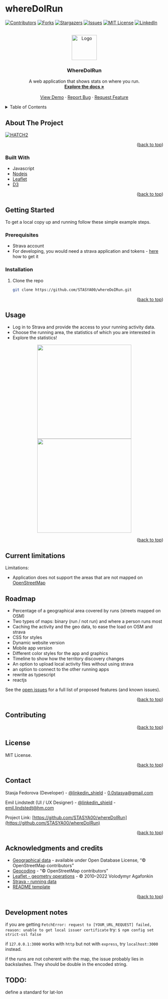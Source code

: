# whereDoIRun

[![Contributors][contributors-shield]][contributors-url]
[![Forks][forks-shield]][forks-url]
[![Stargazers][stars-shield]][stars-url]
[![Issues][issues-shield]][issues-url]
[![MIT License][license-shield]][license-url]
[![LinkedIn][linkedin-shield]][linkedin-url]


<!-- PROJECT LOGO -->
<br />
<div align="center">
  <a href="https://github.com/STASYA00/whereDoIRun">
    <img src="assets/logo.png" alt="Logo" width="80" height="80">
  </a>

<h3 align="center">WhereDoIRun</h3>

  <p align="center">
    A web application that shows stats on where you run.
    <br />
    <a href="https://github.com/STASYA00/whereDoIRun"><strong>Explore the docs »</strong></a>
    <br />
    <br />
    <a href="https://github.com/STASYA00/whereDoIRun">View Demo</a>
    ·
    <a href="https://github.com/STASYA00/whereDoIRun/issues">Report Bug</a>
    ·
    <a href="https://github.com/STASYA00/whereDoIRun/issues">Request Feature</a>
  </p>
</div>



<!-- TABLE OF CONTENTS -->
<details>
  <summary>Table of Contents</summary>
  <ol>
    <li>
      <a href="#about-the-project">About The Project</a>
      <ul>
        <li><a href="#built-with">Built With</a></li>
      </ul>
    </li>
    <li>
      <a href="#getting-started">Getting Started</a>
      <ul>
        <li><a href="#prerequisites">Prerequisites</a></li>
        <li><a href="#installation">Installation</a></li>
      </ul>
    </li>
    <li><a href="#usage">Usage</a></li>
    <li><a href="#roadmap">Roadmap</a></li>
    <li><a href="#contributing">Contributing</a></li>
    <li><a href="#license">License</a></li>
    <li><a href="#contact">Contact</a></li>
    <li><a href="#acknowledgments">Acknowledgments</a></li>
  </ol>
</details>



<!-- ABOUT THE PROJECT -->
## About The Project

[![HATCH2][product-screenshot]](https://example.com)

<p align="right">(<a href="#readme-top">back to top</a>)</p>



### Built With

* Javascript
* [Nodejs](Nodejs-url)
* [Leaflet](Leaflet-url)
* [D3](d3-url)

<p align="right">(<a href="#readme-top">back to top</a>)</p>



<!-- GETTING STARTED -->
## Getting Started

To get a local copy up and running follow these simple example steps.

### Prerequisites

* Strava account
* For developing, you would need a strava application and tokens - [here](https://developers.strava.com/) how to get it


### Installation

1. Clone the repo
   ```sh
   git clone https://github.com/STASYA00/whereDoIRun.git
   ```

<p align="right">(<a href="#readme-top">back to top</a>)</p>


<!-- USAGE EXAMPLES -->
## Usage

* Log in to Strava and provide the access to your running activity data.
* Choose the running area, the statistics of which you are interested in
* Explore the statistics!

<p align="center">
<img src="assets/illustrations/frontpage.png" width="300"/>
<img src="assets/illustrations/changepage.png" width="300"/>
</p>


<p align="right">(<a href="#readme-top">back to top</a>)</p>


## Current limitations

Limitations:

* Application does not support the areas that are not mapped on [OpenStreetMap](https://openstreetmap.org/)

<!-- ROADMAP -->
## Roadmap

- Percentage of a geographical area covered by runs (streets mapped on OSM)
- Two types of maps: binary (run / not run) and where a person runs most
- Caching the activity and the geo data, to ease the load on OSM and strava
- CSS for styles
- Dynamic website version
- Mobile app version
- Different color styles for the app and graphics
- Timeline to show how the territory discovery changes
- An option to upload local activity files without using strava
- an option to connect to the other running apps
- rewrite as typescript
- reactjs

See the [open issues](https://github.com/STASYA00/whereDoIRun/issues) for a full list of proposed features (and known issues).

<p align="right">(<a href="#readme-top">back to top</a>)</p>



<!-- CONTRIBUTING -->
## Contributing



<p align="right">(<a href="#readme-top">back to top</a>)</p>



<!-- LICENSE -->
## License

MIT License.

<p align="right">(<a href="#readme-top">back to top</a>)</p>



<!-- CONTACT -->
## Contact

Stasja Fedorova (Developer) - [@linkedin_shield](https://www.linkedin.com/in/stanislava-fedorova/) - 0.0stasya@gmail.com

Emil Lindstedt (UI / UX Designer) - [@linkedin_shield](https://www.linkedin.com/in/emil-lindstedt-227a6410b/) - emil.lindstedt@hm.com

Project Link: [https://github.com/STASYA00/whereDoIRun](https://github.com/STASYA00/whereDoIRun)

<p align="right">(<a href="#readme-top">back to top</a>)</p>



<!-- ACKNOWLEDGMENTS -->
## Acknowledgments and credits

* [Geographical data](openstreetmap.org) - available under Open Database License, “© OpenStreetMap contributors”
* [Geocoding](https://nominatim.openstreetmap.org/) - “© OpenStreetMap contributors”
* [Leaflet - geometry operations](https://leafletjs.com/) - © 2010–2022 Volodymyr Agafonkin
* [Strava - running data](https://strava.com/)
* [README template](https://github.com/othneildrew/Best-README-Template)


<p align="right">(<a href="#readme-top">back to top</a>)</p>



<!-- MARKDOWN LINKS & IMAGES -->
<!-- https://www.markdownguide.org/basic-syntax/#reference-style-links -->
[contributors-shield]: https://img.shields.io/github/contributors/STASYA00/whereDoIRun.svg?style=for-the-badge
[contributors-url]: https://github.com/STASYA00/whereDoIRun/graphs/contributors
[forks-shield]: https://img.shields.io/github/forks/STASYA00/whereDoIRun.svg?style=for-the-badge
[forks-url]: https://github.com/STASYA00/whereDoIRun/network/members
[stars-shield]: https://img.shields.io/github/stars/STASYA00/whereDoIRun.svg?style=for-the-badge
[stars-url]: https://github.com/STASYA00/whereDoIRun/stargazers
[d3-url]: https://d3js.org/
[Leaflet-url]: https://leafletjs.com/
[Node-url]: https://nodejs.org/en/
[issues-shield]: https://img.shields.io/github/issues/STASYA00/whereDoIRun.svg?style=for-the-badge
[issues-url]: https://github.com/STASYA00/whereDoIRun/issues
[license-shield]: https://img.shields.io/github/license/STASYA00/whereDoIRun.svg?style=for-the-badge
[license-url]: https://github.com/STASYA00/whereDoIRun/blob/master/LICENSE.txt
[linkedin-shield]: https://img.shields.io/badge/-LinkedIn-black.svg?style=for-the-badge&logo=linkedin&colorB=555
[linkedin-url]: https://www.linkedin.com/in/stanislava-fedorova/
[product-screenshot]: assets/illustrations/UI.png


## Development notes

if you are getting ```FetchError: request to [YOUR_URL_REQUEST] failed, reason: unable to get local issuer certificate``` try:
```$ npm config set strict-ssl false```

if ```127.0.0.1:3000``` works with ```http``` but not with ```express```, try ```localhost:3000``` instead.

if the runs are not coherent with the map, the issue probably lies in backslashes. They should be double in the encoded string.

## TODO:

define a standard for lat-lon